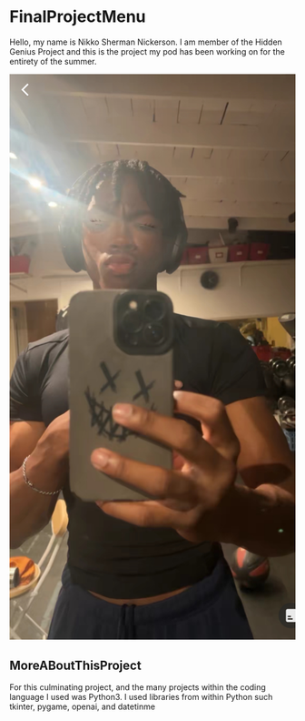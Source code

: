 # FinalProjectMenu
 Hello, my name is Nikko Sherman Nickerson. I am member of the Hidden Genius Project and this is the project my pod has been working on for the entirety of the summer.


![Me](https://github.com/Neekon2/FinalProjectMenu/blob/main/MeFrFr.jpg)


## MoreABoutThisProject
For this culminating project, and the many projects within the coding language I used was Python3. I used libraries from within Python such tkinter, pygame, openai, and datetinme
